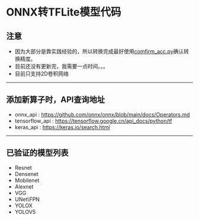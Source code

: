 # ONNX转TFLite模型代码
## 注意
- 因为大部分是靠实践经验的，所以转换完成最好使用[comfirm_acc.py](./test/comfirm_acc.py)确认转换精度。
- 目前还没有更新完，我需要一点时间。。。
- 目前只支持2D卷积网络
---

## 添加新算子时，API查询地址
- onnx_api : https://github.com/onnx/onnx/blob/main/docs/Operators.md
- tensorflow_api : https://tensorflow.google.cn/api_docs/python/tf
- keras_api : https://keras.io/search.html
---

## 已验证的模型列表
- Resnet
- Densenet
- Mobilenet
- Alexnet
- VGG
- UNet\FPN
- YOLOX
- YOLOV5